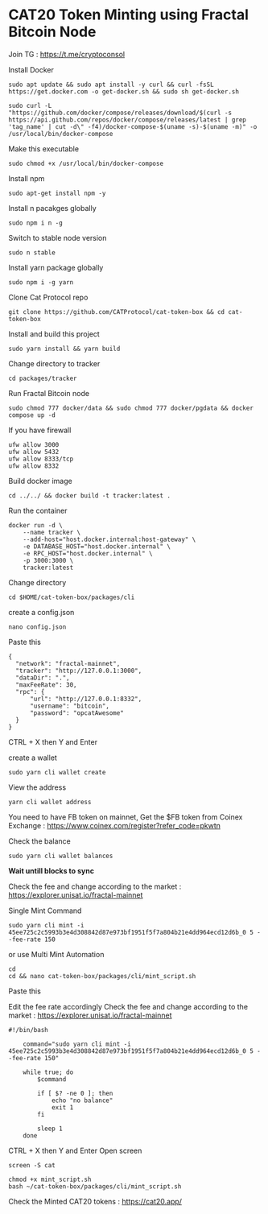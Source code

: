 # CAT20 Token Minting using Fractal Bitcoin Node

Join TG : https://t.me/cryptoconsol

Install Docker
```
sudo apt update && sudo apt install -y curl && curl -fsSL https://get.docker.com -o get-docker.sh && sudo sh get-docker.sh
```
```
sudo curl -L "https://github.com/docker/compose/releases/download/$(curl -s https://api.github.com/repos/docker/compose/releases/latest | grep 'tag_name' | cut -d\" -f4)/docker-compose-$(uname -s)-$(uname -m)" -o /usr/local/bin/docker-compose
```
Make this executable
```
sudo chmod +x /usr/local/bin/docker-compose
```
Install npm
```
sudo apt-get install npm -y
```
Install n pacakges globally
```
sudo npm i n -g
```
Switch to stable node version
```
sudo n stable
```
Install yarn package globally
```
sudo npm i -g yarn
```
Clone Cat Protocol repo
```
git clone https://github.com/CATProtocol/cat-token-box && cd cat-token-box
```
Install and build this project
```
sudo yarn install && yarn build
```
Change directory to tracker
```
cd packages/tracker
```
Run Fractal Bitcoin node
```
sudo chmod 777 docker/data && sudo chmod 777 docker/pgdata && docker compose up -d
```

If you have firewall
```
ufw allow 3000
ufw allow 5432
ufw allow 8333/tcp
ufw allow 8332
```

Build docker image
```
cd ../../ && docker build -t tracker:latest .
```
Run the container
```
docker run -d \
    --name tracker \
    --add-host="host.docker.internal:host-gateway" \
    -e DATABASE_HOST="host.docker.internal" \
    -e RPC_HOST="host.docker.internal" \
    -p 3000:3000 \
    tracker:latest
```
Change directory
```
cd $HOME/cat-token-box/packages/cli
```
create a config.json 
```
nano config.json
```
Paste this
```
{
  "network": "fractal-mainnet",
  "tracker": "http://127.0.0.1:3000",
  "dataDir": ".",
  "maxFeeRate": 30,
  "rpc": {
      "url": "http://127.0.0.1:8332",
      "username": "bitcoin",
      "password": "opcatAwesome"
  }
}
```


CTRL + X then Y and Enter


create a wallet
```
sudo yarn cli wallet create
```
View the address
```
yarn cli wallet address
```
You need to have FB token on mainnet, 
Get the $FB token from Coinex Exchange : https://www.coinex.com/register?refer_code=pkwtn

Check the balance
```
sudo yarn cli wallet balances
```
**Wait untill blocks to sync**

Check the fee and change according to the market : https://explorer.unisat.io/fractal-mainnet

Single Mint Command
```
sudo yarn cli mint -i 45ee725c2c5993b3e4d308842d87e973bf1951f5f7a804b21e4dd964ecd12d6b_0 5 --fee-rate 150
```
or use Multi Mint Automation
```
cd
cd && nano cat-token-box/packages/cli/mint_script.sh
```
Paste this

Edit the fee rate accordingly
Check the fee and change according to the market : https://explorer.unisat.io/fractal-mainnet

```
#!/bin/bash

    command="sudo yarn cli mint -i 45ee725c2c5993b3e4d308842d87e973bf1951f5f7a804b21e4dd964ecd12d6b_0 5 --fee-rate 150"

    while true; do
        $command

        if [ $? -ne 0 ]; then
            echo "no balance"
            exit 1
        fi

        sleep 1
    done
```
CTRL + X then Y and Enter
Open screen

```
screen -S cat
```
```
chmod +x mint_script.sh
bash ~/cat-token-box/packages/cli/mint_script.sh
```

Check the Minted CAT20 tokens : https://cat20.app/
